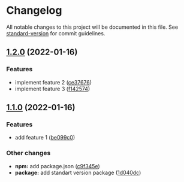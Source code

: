 # Changelog

All notable changes to this project will be documented in this file. See [standard-version](https://github.com/conventional-changelog/standard-version) for commit guidelines.

## [1.2.0](https://github.com/jediswear/conventional-commits/compare/v1.1.0...v1.2.0) (2022-01-16)


### Features

* implement feature 2 ([ce37676](https://github.com/jediswear/conventional-commits/commit/ce376769a490547ff06663693d82591946500178))
* implement feature 3 ([f142574](https://github.com/jediswear/conventional-commits/commit/f14257417276cd4e99f669ee13196771e3305af9))

## [1.1.0](https://github.com/jediswear/conventional-commits/compare/v1.0.0...v1.1.0) (2022-01-16)


### Features

* add feature 1 ([be099c0](https://github.com/jediswear/conventional-commits/commit/be099c0a43e2e63435d006eb223ebe04741fd6d3))


### Other changes

* **npm:** add package.json ([c9f345e](https://github.com/jediswear/conventional-commits/commit/c9f345e96055692f9c32972c63dc03fabca5ea3d))
* **package:** add standart version package ([1d040dc](https://github.com/jediswear/conventional-commits/commit/1d040dc915877529ff97fd6b53fe65b9bfe525c3))
